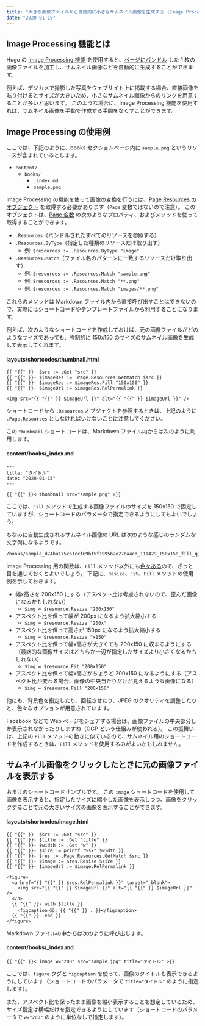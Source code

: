 ```yaml
---
title: "大きな画像ファイルから自動的に小さなサムネイル画像を生成する (Image Processing)"
date: "2020-01-15"
---
```


Image Processing 機能とは
----

Hugo の [Image Processing 機能](https://gohugo.io/content-management/image-processing/) を使用すると、[ページにバンドル](./page-bundle.html) した 1 枚の画像ファイルを加工し、サムネイル画像などを自動的に生成することができます。

例えば、デジカメで撮影した写真をウェブサイト上に掲載する場合、直接画像を貼り付けるとサイズが大きいため、小さなサムネイル画像からのリンクを用意することが多いと思います。
このような場合に、Image Processing 機能を使用すれば、サムネイル画像を手動で作成する手間をなくすことができます。


Image Processing の使用例
----

ここでは、下記のように、books セクションページ内に `sample.png` というリソースが含まれているとします。

* `content/`
    * `books/`
        * `_index.md`
        * `sample.png`

Image Processing の機能を使って画像の変換を行うには、[Page Resources のオブジェクト](https://gohugo.io/content-management/page-resources/) を取得する必要があります（`Page` 変数ではないので注意）。
このオブジェクトは、[Page 変数](https://gohugo.io/variables/page/) の次のようなプロパティ、およびメソッドを使って取得することができます。

- `.Resources`（バンドルされたすべてのリソースを参照する）
- `.Resources.ByType`（指定した種類のリソースだけ取り出す）
    - 例: `$resources := .Resources.ByType "image"`
- `.Resources.Match`（ファイル名のパターンに一致するリソースだけ取り出す）
    - 例: `$resources := .Resources.Match "sample.png"`
    - 例: `$resources := .Resources.Match "**.png"`
    - 例: `$resources := .Resources.Match "images/**.png"`

これらのメソッドは Markdown ファイル内から直接呼び出すことはできないので、実際にはショートコードやテンプレートファイルから利用することになります。

例えば、次のようなショートコードを作成しておけば、元の画像ファイルがどのようなサイズであっても、強制的に 150x150 のサイズのサムネイル画像を生成して表示してくれます。

#### layouts/shortcodes/thumbnail.html

```
{{ "{{" }}- $src := .Get "src" }}
{{ "{{" }}- $imageRes := .Page.Resources.GetMatch $src }}
{{ "{{" }}- $imageRes := $imageRes.Fill "150x150" }}
{{ "{{" }}- $imageUrl := $imageRes.RelPermalink }}

<img src="{{ "{{" }} $imageUrl }}" alt="{{ "{{" }} $imageUrl }}" />
```

ショートコードから `.Resources` オブジェクトを参照するときは、上記のように `.Page.Resources` としなければいけないことに注意してください。

この `thumbnail` ショートコードは、Markdown ファイル内からは次のように利用します。

#### content/books/_index.md

```
---
title: "タイトル"
date: "2020-01-15"
---

{{ "{{" }}< thumbnail src="sample.png" >}}
```

ここでは、`Fill` メソッドで生成する画像ファイルのサイズを 150x150 で固定していますが、ショートコードのパラメータで指定できるようにしてもよいでしょう。

ちなみに自動生成されるサムネイル画像の URL は次のような感じのランダムな文字列になるようです。

```
/books/sample_d74hu175c61ccf69bf5f1995b2e27ba4cd_111429_150x150_fill_q75_box_smart1.png
```

Image Processing 用の関数は、`Fill` メソッド以外にも[色々ある](https://gohugo.io/content-management/image-processing/)ので、ざっと目を通しておくとよいでしょう。
下記に、`Resize`、`Fit`、`Fill` メソッドの使用例を示しておきます。

- 幅x高さを 200x150 にする（アスペクト比は考慮されないので、歪んだ画像になるかもしれない）
    - `$img = $resource.Resize "200x150"`
- アスペクト比を保って幅が 200px になるよう拡大縮小する
    - `$img = $resource.Resize "200x"`
- アスペクト比を保って高さが 150px になるよう拡大縮小する
    - `$img = $resource.Resize "x150"`
- アスペクト比を保って幅x高さが大きくても 200x150 に収まるようにする（最終的な画像サイズはどちらか一辺が指定したサイズより小さくなるかもしれない）
    - `$img = $resource.Fit "200x150"`
- アスペクト比を保って幅x高さがちょうど 200x150 になるようにする（アスペクト比が変わる場合、画像の中央当たりだけが見えるような画像になる）
    - `$img = $resource.Fill "200x150"`

他にも、背景色を指定したり、回転させたり、JPEG のクオリティを調整したりと、色々なオプションが用意されています。

Facebook などで Web ページをシェアする場合は、画像ファイルの中央部分しか表示されなかったりしますね（OGP という仕組みが使われる）。
この振舞いは、上記の `Fill` メソッドの動きに似ているので、サムネイル用のショートコードを作成するときは、`Fill` メソッドを使用するのがよいかもしれません。


サムネイル画像をクリックしたときに元の画像ファイルを表示する
----

おまけのショートコードサンプルです。
この `image` ショートコードを使用して画像を表示すると、指定したサイズに縮小した画像を表示しつつ、画像をクリックすることで元の大きいサイズの画像を表示することができます。

#### layouts/shortcodes/image.html

```
{{ "{{" }}- $src := .Get "src" }}
{{ "{{" }}- $title := .Get "title" }}
{{ "{{" }}- $width := .Get "w" }}
{{ "{{" }}- $size := printf "%sx" $width }}
{{ "{{" }}- $res := .Page.Resources.GetMatch $src }}
{{ "{{" }}- $image := $res.Resize $size }}
{{ "{{" }}- $imageUrl := $image.RelPermalink }}

<figure>
  <a href="{{ "{{" }} $res.RelPermalink }}" target="_blank">
    <img src="{{ "{{" }} $imageUrl }}" alt="{{ "{{" }} $imageUrl }}" />
  </a>
  {{ "{{" }}- with $title }}
    <figcaption>図: {{ "{{" }} . }}</figcaption>
  {{ "{{" }}- end }}
</figure>
```

Markdown ファイルの中からは次のように呼び出します。

#### content/books/_index.md

```
{{ "{{" }}< image w="200" src="sample.jpg" title="タイトル" >}}
```

ここでは、`figure` タグと `figcaption` を使って、画像のタイトルも表示できるようにしています（ショートコードのパラメータで `title="タイトル"` のように指定します）。

また、アスペクト比を保ったまま画像を縮小表示することを想定しているため、サイズ指定は横幅だけを指定できるようにしています（ショートコードのパラメータで `w="200"` のように単位なしで指定します）。

